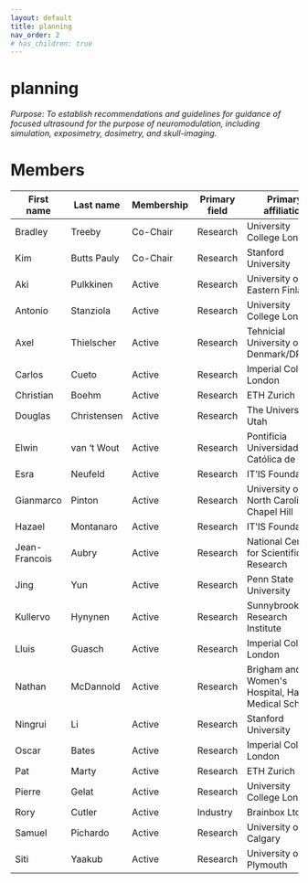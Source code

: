 ```yaml
---
layout: default
title: planning
nav_order: 2
# has_children: true
---
```

# planning
*Purpose: To establish recommendations and guidelines for guidance of focused ultrasound for the purpose of neuromodulation, including simulation, exposimetry, dosimetry, and skull-imaging.*

# Members
| First   name  | Last   name   | Membership | Primary   field | Primary   affiliation                                  | Country                         |
|---------------|---------------|------------|-----------------|--------------------------------------------------------|---------------------------------|
| Bradley       | Treeby        | Co-Chair   | Research        | University   College London                            | UK                              |
| Kim           | Butts   Pauly | Co-Chair   | Research        | Stanford   University                                  | USA                             |
| Aki           | Pulkkinen     | Active     | Research        | University   of Eastern Finland                        | Finland                         |
| Antonio       | Stanziola     | Active     | Research        | University   College London                            | UK                              |
| Axel          | Thielscher    | Active     | Research        | Tehnicial   University of Denmark/DRCMR                | Denmark                         |
| Carlos        | Cueto         | Active     | Research        | Imperial   College London                              | UK                              |
| Christian     | Boehm         | Active     | Research        | ETH   Zurich                                           | Switzerland                     |
| Douglas       | Christensen   | Active     | Research        | The   University of Utah                               | USA                             |
| Elwin         | van   ‘t Wout | Active     | Research        | Pontificia   Universidad Católica de Chile             |         Republic of Chile       |
| Esra          | Neufeld       | Active     | Research        | IT’IS   Foundation                                     | Switzerland                     |
| Gianmarco     | Pinton        | Active     | Research        | University   of North Carolina at Chapel Hill          | USA                             |
| Hazael        | Montanaro     | Active     | Research        | IT’IS   Foundation                                     | Switzerland                     |
| Jean-Francois | Aubry         | Active     | Research        | National   Centre for Scientific Research              | France                          |
| Jing          | Yun           | Active     | Research        | Penn   State University                                | USA                             |
| Kullervo      | Hynynen       | Active     | Research        | Sunnybrook   Research Institute                        | Toronto                         |
| Lluis         | Guasch        | Active     | Research        | Imperial   College London                              | UK                              |
| Nathan        | McDannold     | Active     | Research        | Brigham   and Women's Hospital, Harvard Medical School | USA                             |
| Ningrui       | Li            | Active     | Research        | Stanford   University                                  | USA                             |
| Oscar         | Bates         | Active     | Research        | Imperial   College London                              | UK                              |
| Pat           | Marty         | Active     | Research        | ETH   Zurich                                           | Switzerland                     |
| Pierre        | Gelat         | Active     | Research        | University   College London                            | UK                              |
| Rory          | Cutler        | Active     | Industry        | Brainbox   Ltd                                         | UK                              |
| Samuel        | Pichardo      | Active     | Research        | University   of Calgary                                | Canada                          |
| Siti          | Yaakub        | Active     | Research        | University   of Plymouth                               | UK                              |

